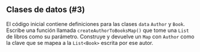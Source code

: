 ## Clases de datos (#3)

El código inicial contiene definiciones para las clases `data` `Author` y `Book`. Escribe una función llamada `createAuthorToBooksMap()` que tome una `List` de libros como su parámetro. Construye y devuelve un `Map` con `Author` como la clave que se mapea a la `List<Book>` escrita por ese autor.